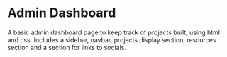 # Admin Dashboard
A basic admin dashboard page to keep track of projects built, using html and css.
Includes a sidebar, navbar, projects display section, resources section and a section for links to socials.
